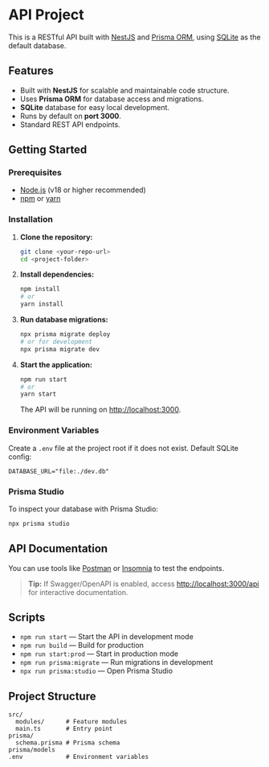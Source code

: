 # API Project

This is a RESTful API built with [NestJS](https://nestjs.com/) and [Prisma ORM](https://www.prisma.io/), using [SQLite](https://www.sqlite.org/index.html) as the default database.

## Features

- Built with **NestJS** for scalable and maintainable code structure.
- Uses **Prisma ORM** for database access and migrations.
- **SQLite** database for easy local development.
- Runs by default on **port 3000**.
- Standard REST API endpoints.

## Getting Started

### Prerequisites

- [Node.js](https://nodejs.org/) (v18 or higher recommended)
- [npm](https://www.npmjs.com/) or [yarn](https://yarnpkg.com/)

### Installation

1. **Clone the repository:**
    ```bash
    git clone <your-repo-url>
    cd <project-folder>
    ```

2. **Install dependencies:**
    ```bash
    npm install
    # or
    yarn install
    ```

3. **Run database migrations:**
    ```bash
    npx prisma migrate deploy
    # or for development
    npx prisma migrate dev
    ```

4. **Start the application:**
    ```bash
    npm run start
    # or
    yarn start
    ```

    The API will be running on [http://localhost:3000](http://localhost:3000).

### Environment Variables

Create a `.env` file at the project root if it does not exist. Default SQLite config:
```
DATABASE_URL="file:./dev.db"
```

### Prisma Studio

To inspect your database with Prisma Studio:
```bash
npx prisma studio
```

## API Documentation

You can use tools like [Postman](https://www.postman.com/) or [Insomnia](https://insomnia.rest/) to test the endpoints.

> **Tip:** If Swagger/OpenAPI is enabled, access [http://localhost:3000/api](http://localhost:3000/api) for interactive documentation.

## Scripts

- `npm run start` — Start the API in development mode
- `npm run build` — Build for production
- `npm run start:prod` — Start in production mode
- `npm run prisma:migrate` — Run migrations in development
- `npx run prisma:studio` — Open Prisma Studio

## Project Structure

```
src/
  modules/      # Feature modules
  main.ts       # Entry point
prisma/
  schema.prisma # Prisma schema
prisma/models
.env            # Environment variables
```